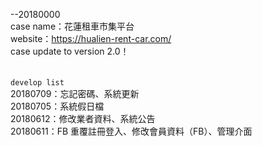--20180000<br>
case name：花蓮租車市集平台<br>
website：https://hualien-rent-car.com/<br>
case update to version 2.0！<br>
<br>
<br>
`develop list`
<br>
20180709：忘記密碼、系統更新<br>
20180705：系統假日檔<br>
20180612：修改業者資料、系統公告<br>
20180611：FB 重覆註冊登入、修改會員資料（FB）、管理介面<br>
